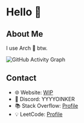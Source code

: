 #  Hello 👋

## About Me
I use Arch 🐧 btw.

![GitHub Activity Graph](https://github-readme-activity-graph.vercel.app/graph?username=YYYYOINKER&theme=radical)

## Contact
- 🌐 Website: [WIP]()
- 💬 Discord: YYYYOINKER
- 📚 Stack Overflow: [Profile](https://stackoverflow.com/users/24839885/yyyyoinker)
- 💡 LeetCode: [Profile](https://leetcode.com/u/YYYOINKER/)
